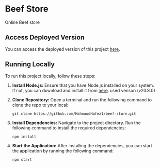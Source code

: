 # Beef Store

Online Beef store

## Access Deployed Version

You can access the deployed version of this project [here](https://mahmoudhafez1.github.io/beef-store).

## Running Locally

To run this project locally, follow these steps:

1. **Install Node.js:**
   Ensure that you have Node.js installed on your system. If not, you can download and install it from [here](https://nodejs.org/). used verison (v20.8.0)

2. **Clone Repository:**
   Open a terminal and run the following command to clone the repo to your local:
   ```
   git clone https://github.com/MahmoudHafez1/beef-store.git
   ```
3. **Install Dependencies:**
   Navigate to the project directory. Run the following command to install the required dependencies:
   ```
   npm install
   ```
4. **Start the Application:**
   After installing the dependencies, you can start the application by running the following command:
   ```
   npm start
   ```

